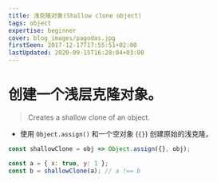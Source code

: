 ```yaml
---
title: 浅克隆对象(Shallow clone object)
tags: object
expertise: beginner
cover: blog_images/pagodas.jpg
firstSeen: 2017-12-17T17:55:51+02:00
lastUpdated: 2020-09-15T16:28:04+03:00
---
```


# 创建一个浅层克隆对象。
> Creates a shallow clone of an object.

- 使用 `Object.assign()` 和一个空对象 (`{}`) 创建原始的浅克隆。

```js
const shallowClone = obj => Object.assign({}, obj);
```

```js
const a = { x: true, y: 1 };
const b = shallowClone(a); // a !== b
```
